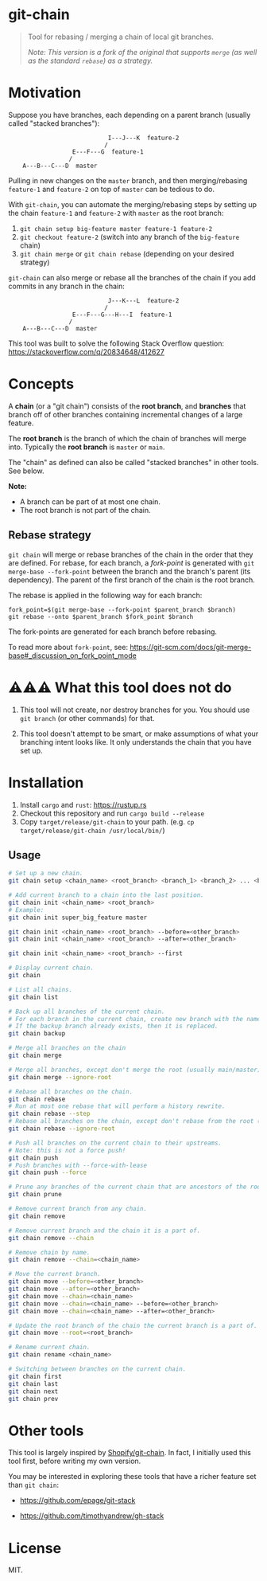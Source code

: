 # git-chain

> Tool for rebasing / merging a chain of local git branches.
>
> _Note: This version is a fork of the original that supports `merge` (as well as the standard `rebase`) as a strategy._

# Motivation

Suppose you have branches, each depending on a parent branch (usually called "stacked branches"):

```
                            I---J---K  feature-2
                           /
                  E---F---G  feature-1
                 /
    A---B---C---D  master
```

Pulling in new changes on the `master` branch, and then merging/rebasing `feature-1` and `feature-2` on top of `master` can be tedious to do.

With `git-chain`, you can automate the merging/rebasing steps by setting up the chain `feature-1` and `feature-2` with `master` as the root branch:

1. `git chain setup big-feature master feature-1 feature-2`
2. `git checkout feature-2` (switch into any branch of the `big-feature` chain)
3. `git chain merge` or `git chain rebase` (depending on your desired strategy)

`git-chain` can also merge or rebase all the branches of the chain if you add commits in any branch in the chain:

```
                            J---K---L  feature-2
                           /
                  E---F---G---H---I  feature-1
                 /
    A---B---C---D  master
```

This tool was built to solve the following Stack Overflow question: https://stackoverflow.com/q/20834648/412627

# Concepts

A **chain** (or a "git chain") consists of the **root branch**, and **branches** that branch off of other branches containing incremental changes of a large feature.

The **root branch** is the branch of which the chain of branches will merge into. Typically the **root branch** is `master` or `main`.

The "chain" as defined can also be called "stacked branches" in other tools. See below.

**Note:**

- A branch can be part of at most one chain.
- The root branch is not part of the chain.

## Rebase strategy

`git chain` will merge or rebase branches of the chain in the order that they are defined. For rebase, for each branch, a _fork-point_ is generated with `git merge-base --fork-point` between the branch and the branch's parent (its dependency). The parent of the first branch of the chain is the root branch.

The rebase is applied in the following way for each branch:

```
fork_point=$(git merge-base --fork-point $parent_branch $branch)
git rebase --onto $parent_branch $fork_point $branch
```

The fork-points are generated for each branch before rebasing.

To read more about `fork-point`, see: https://git-scm.com/docs/git-merge-base#_discussion_on_fork_point_mode

# ⚠️⚠️⚠️ What this tool does not do

1. This tool will not create, nor destroy branches for you. You should use `git branch` (or other commands) for that.

2. This tool doesn't attempt to be smart, or make assumptions of what your branching intent looks like. It only understands the chain that you have set up.

# Installation

1. Install `cargo` and `rust`: https://rustup.rs
2. Checkout this repository and run `cargo build --release`
3. Copy `target/release/git-chain` to your path. (e.g. `cp target/release/git-chain /usr/local/bin/`)

## Usage

```sh
# Set up a new chain.
git chain setup <chain_name> <root_branch> <branch_1> <branch_2> ... <branch_N>

# Add current branch to a chain into the last position.
git chain init <chain_name> <root_branch>
# Example:
git chain init super_big_feature master

git chain init <chain_name> <root_branch> --before=<other_branch>
git chain init <chain_name> <root_branch> --after=<other_branch>

git chain init <chain_name> <root_branch> --first

# Display current chain.
git chain

# List all chains.
git chain list

# Back up all branches of the current chain.
# For each branch in the current chain, create new branch with the name: backup-<chain_name>/<branch>
# If the backup branch already exists, then it is replaced.
git chain backup

# Merge all branches on the chain
git chain merge

# Merge all branches, except don't merge the root (usually main/master)
git chain merge --ignore-root

# Rebase all branches on the chain.
git chain rebase
# Run at most one rebase that will perform a history rewrite.
git chain rebase --step
# Rebase all branches on the chain, except don't rebase from the root (usually main/master)
git chain rebase --ignore-root

# Push all branches on the current chain to their upstreams.
# Note: this is not a force push!
git chain push
# Push branches with --force-with-lease
git chain push --force

# Prune any branches of the current chain that are ancestors of the root branch.
git chain prune

# Remove current branch from any chain.
git chain remove

# Remove current branch and the chain it is a part of.
git chain remove --chain

# Remove chain by name.
git chain remove --chain=<chain_name>

# Move the current branch.
git chain move --before=<other_branch>
git chain move --after=<other_branch>
git chain move --chain=<chain_name>
git chain move --chain=<chain_name> --before=<other_branch>
git chain move --chain=<chain_name> --after=<other_branch>

# Update the root branch of the chain the current branch is a part of.
git chain move --root=<root_branch>

# Rename current chain.
git chain rename <chain_name>

# Switching between branches on the current chain.
git chain first
git chain last
git chain next
git chain prev
```

# Other tools

This tool is largely inspired by [Shopify/git-chain](https://github.com/Shopify/git-chain). In fact, I initially used this tool first, before writing my own version.

You may be interested in exploring these tools that have a richer feature set than `git chain`:

- https://github.com/epage/git-stack

- https://github.com/timothyandrew/gh-stack

# License

MIT.
